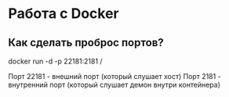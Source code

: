 Работа с Docker
===============

Как сделать проброс портов?
---------------------------
docker run -d -p 22181:2181 <user>/<image> <command> <args>

Порт 22181 - внешний порт (который слушает хост)
Порт 2181 - внутренний порт (который слушает демон внутри контейнера)
